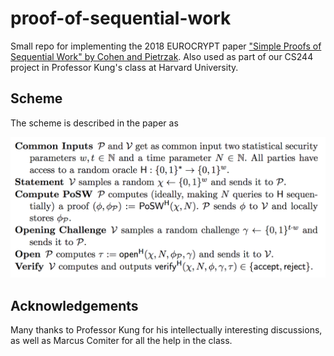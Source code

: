 # proof-of-sequential-work
Small repo for implementing the 2018 EUROCRYPT paper ["Simple Proofs of Sequential Work" by Cohen and Pietrzak](https://eprint.iacr.org/2018/183.pdf). Also used as part of our CS244 project in Professor Kung's class at Harvard University.


## Scheme
The scheme is described in the paper as 

![Overall Scheme](docs/overallscheme.png)

## Acknowledgements
Many thanks to Professor Kung for his intellectually interesting discussions, as well as Marcus Comiter for all the help in the class. 

